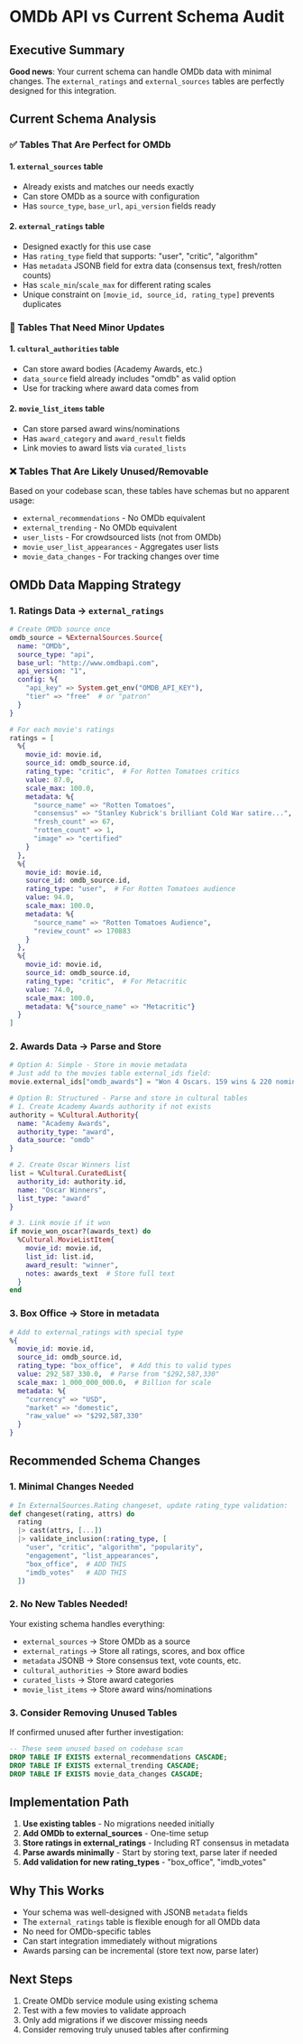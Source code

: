 # OMDb API vs Current Schema Audit

## Executive Summary

**Good news**: Your current schema can handle OMDb data with minimal changes. The `external_ratings` and `external_sources` tables are perfectly designed for this integration.

## Current Schema Analysis

### ✅ Tables That Are Perfect for OMDb

#### 1. `external_sources` table
- Already exists and matches our needs exactly
- Can store OMDb as a source with configuration
- Has `source_type`, `base_url`, `api_version` fields ready

#### 2. `external_ratings` table
- Designed exactly for this use case
- Has `rating_type` field that supports: "user", "critic", "algorithm"
- Has `metadata` JSONB field for extra data (consensus text, fresh/rotten counts)
- Has `scale_min`/`scale_max` for different rating scales
- Unique constraint on `[movie_id, source_id, rating_type]` prevents duplicates

### 🔄 Tables That Need Minor Updates

#### 1. `cultural_authorities` table
- Can store award bodies (Academy Awards, etc.)
- `data_source` field already includes "omdb" as valid option
- Use for tracking where award data comes from

#### 2. `movie_list_items` table
- Can store parsed award wins/nominations
- Has `award_category` and `award_result` fields
- Link movies to award lists via `curated_lists`

### ❌ Tables That Are Likely Unused/Removable

Based on your codebase scan, these tables have schemas but no apparent usage:
- `external_recommendations` - No OMDb equivalent
- `external_trending` - No OMDb equivalent
- `user_lists` - For crowdsourced lists (not from OMDb)
- `movie_user_list_appearances` - Aggregates user lists
- `movie_data_changes` - For tracking changes over time

## OMDb Data Mapping Strategy

### 1. Ratings Data → `external_ratings`

```elixir
# Create OMDb source once
omdb_source = %ExternalSources.Source{
  name: "OMDb",
  source_type: "api",
  base_url: "http://www.omdbapi.com",
  api_version: "1",
  config: %{
    "api_key" => System.get_env("OMDB_API_KEY"),
    "tier" => "free"  # or "patron"
  }
}

# For each movie's ratings
ratings = [
  %{
    movie_id: movie.id,
    source_id: omdb_source.id,
    rating_type: "critic",  # For Rotten Tomatoes critics
    value: 87.0,
    scale_max: 100.0,
    metadata: %{
      "source_name" => "Rotten Tomatoes",
      "consensus" => "Stanley Kubrick's brilliant Cold War satire...",
      "fresh_count" => 67,
      "rotten_count" => 1,
      "image" => "certified"
    }
  },
  %{
    movie_id: movie.id,
    source_id: omdb_source.id,
    rating_type: "user",  # For Rotten Tomatoes audience
    value: 94.0,
    scale_max: 100.0,
    metadata: %{
      "source_name" => "Rotten Tomatoes Audience",
      "review_count" => 170883
    }
  },
  %{
    movie_id: movie.id,
    source_id: omdb_source.id,
    rating_type: "critic",  # For Metacritic
    value: 74.0,
    scale_max: 100.0,
    metadata: %{"source_name" => "Metacritic"}
  }
]
```

### 2. Awards Data → Parse and Store

```elixir
# Option A: Simple - Store in movie metadata
# Just add to the movies table external_ids field:
movie.external_ids["omdb_awards"] = "Won 4 Oscars. 159 wins & 220 nominations total"

# Option B: Structured - Parse and store in cultural tables
# 1. Create Academy Awards authority if not exists
authority = %Cultural.Authority{
  name: "Academy Awards",
  authority_type: "award",
  data_source: "omdb"
}

# 2. Create Oscar Winners list
list = %Cultural.CuratedList{
  authority_id: authority.id,
  name: "Oscar Winners",
  list_type: "award"
}

# 3. Link movie if it won
if movie_won_oscar?(awards_text) do
  %Cultural.MovieListItem{
    movie_id: movie.id,
    list_id: list.id,
    award_result: "winner",
    notes: awards_text  # Store full text
  }
end
```

### 3. Box Office → Store in metadata

```elixir
# Add to external_ratings with special type
%{
  movie_id: movie.id,
  source_id: omdb_source.id,
  rating_type: "box_office",  # Add this to valid types
  value: 292_587_330.0,  # Parse from "$292,587,330"
  scale_max: 1_000_000_000.0,  # Billion for scale
  metadata: %{
    "currency" => "USD",
    "market" => "domestic",
    "raw_value" => "$292,587,330"
  }
}
```

## Recommended Schema Changes

### 1. Minimal Changes Needed

```elixir
# In ExternalSources.Rating changeset, update rating_type validation:
def changeset(rating, attrs) do
  rating
  |> cast(attrs, [...])
  |> validate_inclusion(:rating_type, [
    "user", "critic", "algorithm", "popularity", 
    "engagement", "list_appearances", 
    "box_office",  # ADD THIS
    "imdb_votes"   # ADD THIS
  ])
```

### 2. No New Tables Needed!

Your existing schema handles everything:
- `external_sources` → Store OMDb as a source
- `external_ratings` → Store all ratings, scores, and box office
- `metadata` JSONB → Store consensus text, vote counts, etc.
- `cultural_authorities` → Store award bodies
- `curated_lists` → Store award categories
- `movie_list_items` → Store award wins/nominations

### 3. Consider Removing Unused Tables

If confirmed unused after further investigation:
```sql
-- These seem unused based on codebase scan
DROP TABLE IF EXISTS external_recommendations CASCADE;
DROP TABLE IF EXISTS external_trending CASCADE;
DROP TABLE IF EXISTS movie_data_changes CASCADE;
```

## Implementation Path

1. **Use existing tables** - No migrations needed initially
2. **Add OMDb to external_sources** - One-time setup
3. **Store ratings in external_ratings** - Including RT consensus in metadata
4. **Parse awards minimally** - Start by storing text, parse later if needed
5. **Add validation for new rating_types** - "box_office", "imdb_votes"

## Why This Works

- Your schema was well-designed with JSONB `metadata` fields
- The `external_ratings` table is flexible enough for all OMDb data
- No need for OMDb-specific tables
- Can start integration immediately without migrations
- Awards parsing can be incremental (store text now, parse later)

## Next Steps

1. Create OMDb service module using existing schema
2. Test with a few movies to validate approach
3. Only add migrations if we discover missing needs
4. Consider removing truly unused tables after confirming